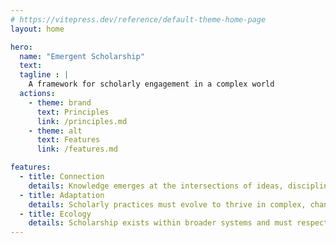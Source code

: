 ```yaml
---
# https://vitepress.dev/reference/default-theme-home-page
layout: home

hero:
  name: "Emergent Scholarship"
  text: 
  tagline : |
    A framework for scholarly engagement in a complex world
  actions:
    - theme: brand
      text: Principles
      link: /principles.md
    - theme: alt
      text: Features
      link: /features.md

features:
  - title: Connection
    details: Knowledge emerges at the intersections of ideas, disciplines, and people, creating a networked ecosystem where understanding develops through relationships rather than isolation
  - title: Adaptation
    details: Scholarly practices must evolve to thrive in complex, changing environments, embracing flexibility and responsiveness over rigid structures and predetermined outcomes
  - title: Ecology
    details: Scholarship exists within broader systems and must respect natural limits, nurturing sustainable practices that enhance rather than deplete human and environmental resources
---
```


